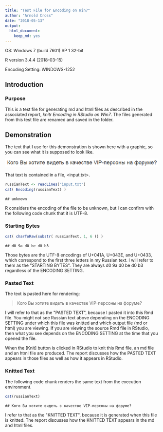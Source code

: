 ```yaml
---
title: "Test File for Encoding on Win7"
author: "Arnold Cross"
date: "2018-05-13"
output: 
  html_document: 
    keep_md: yes
---
```




OS: Windows 7 (build 7601) SP 1  32-bit

R version 3.4.4 (2018-03-15)

Encoding Setting:  WINDOWS-1252

## Introduction

### Purpose

This is a test file for generating md and html files as described in the associated report, _knitr Encoding in RStudio on Win7_.  The files generated from this test file are renamed and saved in the <Samples> folder.

## Demonstration

The text that I use for this demonstration is shown here with a graphic, so you can see what it is supposed to look like.

![](img/RusText.png)

That text is contained in a file, <input.txt>.


```r
russianText <- readLines("input.txt")
cat( Encoding(russianText) )
```

```
## unknown
```

R considers the encoding of the file to be unknown, but I can confirm with the following code chunk that it is UTF-8.

### Starting Bytes


```r
cat( charToRaw(substr( russianText, 1, 6 )) )
```

```
## d0 9a d0 be d0 b3
```

Those bytes are the UTF-8 encodings of U+041A, U+043E, and U+0433, which correspond to the first three letters in my Russian text.  I will refer to them as the "STARTING BYTES".  They are always d0 9a d0 be d0 b3 regardless of the ENCODING SETTING.

### Pasted Text

The text is pasted here for rendering:

> Кого Вы хотите видеть в качестве VIP-персоны на форуме?

I will refer to that as the "PASTED TEXT", because I pasted it into this Rmd file.  You might not see Russian text above depending on the ENCODING SETTING under which this file was knitted and which output file (md or html) you are viewing.  If you are viewing the source Rmd file in RStudio, then what you see depends on the ENCODING SETTING at the time that you opened the file.

When the [Knit] button is clicked in RStudio to knit this Rmd file, an md file and an html file are produced.  The report discusses how the PASTED TEXT appears in those files as well as how it appears in RStudio.

### Knitted Text

The following code chunk renders the same text from the execution environment.


```r
cat(russianText)
```

```
## Кого Вы хотите видеть в качестве VIP-персоны на форуме?
```

I refer to that as the "KNITTED TEXT", because it is generated when this file is knitted.  The report discusses how the KNITTED TEXT appears in the md and html files.

